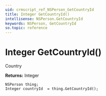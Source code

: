 ```yaml
---
uid: crmscript_ref_NSPerson_GetCountryId
title: Integer GetCountryId()
intellisense: NSPerson.GetCountryId
keywords: NSPerson, GetCountryId
so.topic: reference
---
```


# Integer GetCountryId()

Country

**Returns:** Integer

```crmscript
NSPerson thing;
Integer countryId  = thing.GetCountryId();
```

